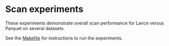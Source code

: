 # Scan experiments

These experiments demonstrate overall scan performance for Lance versus Parquet on several datasets.

See the [Makefile](./Makefile) for instructions to run the experiments.
